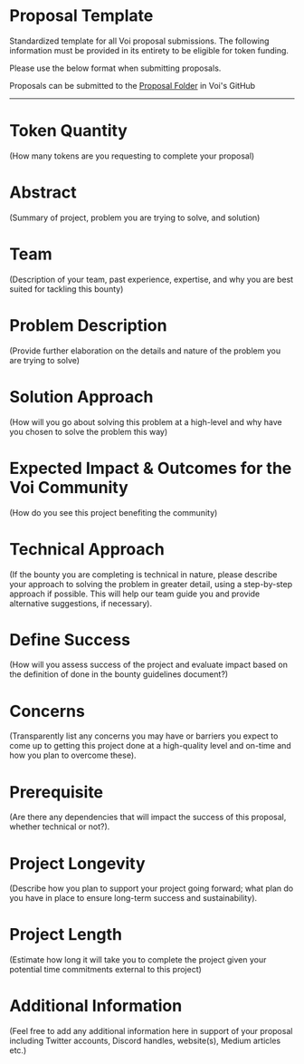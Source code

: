 # **Proposal Template**
Standardized template for all Voi proposal submissions. The following information must be provided in its entirety to be eligible for token funding. 

Please use the below format when submitting proposals. 

Proposals can be submitted to the [Proposal Folder](https://github.com/VoiNetwork/governance/tree/main/Proposal%20Submissions) in Voi's GitHub

---

# Token Quantity
(How many tokens are you requesting to complete your proposal)

# Abstract
(Summary of project, problem you are trying to solve, and solution)

# Team 
(Description of your team, past experience, expertise, and why you are best suited for tackling this bounty)

# Problem Description 
(Provide further elaboration on the details and nature of the problem you are trying to solve)

# Solution Approach 
(How will you go about solving this problem at a high-level and why have you chosen to solve the problem this way)

# Expected Impact & Outcomes for the Voi Community 
(How do you see this project benefiting the community)

# Technical Approach
(If the bounty you are completing is technical in nature, please describe your approach to solving the problem in greater detail, using a step-by-step approach if possible. This will help our team guide you and provide alternative suggestions, if necessary). 

# Define Success
(How will you assess success of the project and evaluate impact based on the definition of done in the bounty guidelines document?)

# Concerns
(Transparently list any concerns you may have or barriers you expect to come up to getting this project done at a high-quality level and on-time and how you plan to overcome these).

# Prerequisite
(Are there any dependencies that will impact the success of this proposal, whether technical or not?).

# Project Longevity 
(Describe how you plan to support your project going forward; what plan do you have in place to ensure long-term success and sustainability). 

# Project Length
(Estimate how long it will take you to complete the project given your potential time commitments external to this project)

# Additional Information
(Feel free to add any additional information here in support of your proposal including Twitter accounts, Discord handles, website(s), Medium articles etc.)
